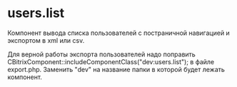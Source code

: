 # users.list
Компонент вывода списка пользователей с постраничной навигацией и экспортом в xml или csv.

Для верной работы экспорта пользователей надо поправить 
CBitrixComponent::includeComponentClass("dev:users.list"); в файле export.php.
Заменить "dev" на название папки в которой будет лежать компонент.
